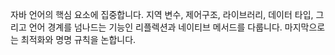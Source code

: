 자바 언어의 핵심 요소에 집중합니다.
지역 변수, 제어구조, 라이브러리, 데이터 타입, 그리고 언어 경계를 넘나드는 기능인 리플렉션과 네이티브 메서드를 다룹니다.
마지막으로는 최적화와 명명 규칙을 논합니다.
